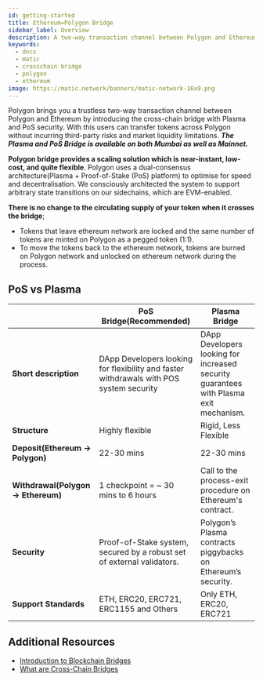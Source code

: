 ```yaml
---
id: getting-started
title: Ethereum↔Polygon Bridge
sidebar_label: Overview
description: A two-way transaction channel between Polygon and Ethereum.
keywords:
  - docs
  - matic
  - crosschain bridge
  - polygon
  - ethereum
image: https://matic.network/banners/matic-network-16x9.png
---
```


Polygon brings you a trustless two-way transaction channel between Polygon and Ethereum by introducing the cross-chain bridge with Plasma and PoS security. With this users can transfer tokens across Polygon without incurring third-party risks and market liquidity limitations. **_The Plasma and PoS Bridge is available on both Mumbai as well as Mainnet._**

**Polygon bridge provides a scaling solution which is near-instant, low-cost, and quite flexible**. Polygon uses a dual-consensus architecture(Plasma + Proof-of-Stake (PoS) platform)
to optimise for speed and decentralisation. We consciously architected the system to support arbitrary state transitions on our sidechains, which are EVM-enabled.

**There is no change to the circulating supply of your token when it crosses the bridge**;

- Tokens that leave ethereum network are locked and the same number of tokens are minted on Polygon as a pegged token (1:1).
- To move the tokens back to the ethereum network, tokens are burned on Polygon network and unlocked on ethereum network during the process.

## PoS vs Plasma

|                                      | PoS Bridge(Recommended)                                                                  | Plasma Bridge                                                                             |
| ------------------------------------ | ---------------------------------------------------------------------------------------- | ----------------------------------------------------------------------------------------- |
| **Short description**                | DApp Developers looking for flexibility and faster withdrawals with POS system security | DApp Developers looking for increased security guarantees with Plasma exit mechanism\.   |
| **Structure**                        | Highly flexible                                                                          | Rigid, Less Flexible                                                                      |
| **Deposit\(Ethereum → Polygon\)**    | 22-30 mins                                                                                 | 22-30 mins                                                                                  |
| **Withdrawal\(Polygon → Ethereum\)** | 1 checkpoint = ~ 30 mins to 6 hours                                                      | Call to the process-exit procedure on Ethereum's contract.                                |
| **Security**                         | Proof\-of\-Stake system, secured by a robust set of external validators\.                | Polygon’s Plasma contracts piggybacks on Ethereum’s security.                             |
| **Support Standards**                | ETH, ERC20, ERC721, ERC1155 and Others                                                   | Only ETH, ERC20, ERC721                                                                   |

## Additional Resources

- [Introduction to Blockchain Bridges](https://ethereum.org/en/bridges/)
- [What are Cross-Chain Bridges](https://www.alchemy.com/overviews/cross-chain-bridges)
